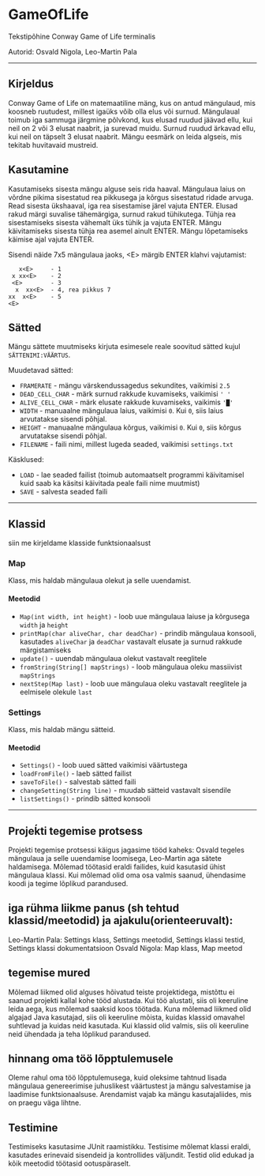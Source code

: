 # GameOfLife

Tekstipõhine Conway Game of Life terminalis

Autorid: Osvald Nigola, Leo-Martin Pala

---

## Kirjeldus

Conway Game of Life on matemaatiline mäng, kus on antud mängulaud, mis koosneb ruutudest, millest igaüks võib olla elus või surnud. Mängulaual toimub iga sammuga järgmine põlvkond, kus elusad ruudud jäävad ellu, kui neil on 2 või 3 elusat naabrit, ja surevad muidu. Surnud ruudud ärkavad ellu, kui neil on täpselt 3 elusat naabrit. Mängu eesmärk on leida algseis, mis tekitab huvitavaid mustreid.

## Kasutamine

Kasutamiseks sisesta mängu alguse seis rida haaval.
Mängulaua laius on võrdne pikima sisestatud rea pikkusega ja kõrgus sisestatud ridade arvuga.
Read sisesta ükshaaval, iga rea sisestamise järel vajuta ENTER.
Elusad rakud märgi suvalise tähemärgiga, surnud rakud tühikutega.
Tühja rea sisestamiseks sisesta vähemalt üks tühik ja vajuta ENTER.
Mängu käivitamiseks sisesta tühja rea asemel ainult ENTER.
Mängu lõpetamiseks käimise ajal vajuta ENTER.

Sisendi näide 7x5 mängulaua jaoks, \<E> märgib ENTER klahvi vajutamist:
```plaintext
   x<E>     - 1
 x xx<E>    - 2
 <E>        - 3
  x  xx<E>  - 4, rea pikkus 7
xx  x<E>    - 5
<E>
```

## Sätted

Mängu sättete muutmiseks kirjuta esimesele reale soovitud sätted kujul `SÄTTENIMI:VÄÄRTUS`.

Muudetavad sätted:

* `FRAMERATE` - mängu värskendussagedus sekundites, vaikimisi `2.5`
* `DEAD_CELL_CHAR` - märk surnud rakkude kuvamiseks, vaikimisi `' '`
* `ALIVE_CELL_CHAR` - märk elusate rakkude kuvamiseks, vaikimis `'█'`
* `WIDTH` - manuaalne mängulaua laius, vaikimisi `0`. Kui `0`, siis laius arvutatakse sisendi põhjal.
* `HEIGHT` - manuaalne mängulaua kõrgus, vaikimisi `0`. Kui `0`, siis kõrgus arvutatakse sisendi põhjal.
* `FILENAME` - faili nimi, millest lugeda seaded, vaikimisi `settings.txt`

Käsklused:

* `LOAD` - lae seaded failist (toimub automaatselt programmi käivitamisel kuid saab ka käsitsi käivitada peale faili nime muutmist)
* `SAVE` - salvesta seaded faili

---

## Klassid

siin me kirjeldame klasside funktsionaalsust

### Map

Klass, mis haldab mängulaua olekut ja selle uuendamist.

#### Meetodid

* `Map(int width, int height)` - loob uue mängulaua laiuse ja kõrgusega `width` ja `height`
* `printMap(char aliveChar, char deadChar)` - prindib mängulaua konsooli, kasutades `aliveChar` ja `deadChar` vastavalt elusate ja surnud rakkude märgistamiseks
* `update()` - uuendab mängulaua olekut vastavalt reeglitele
* `fromString(String[] mapStrings)` - loob mängulaua oleku massiivist `mapStrings`
* `nextStep(Map last)` - loob uue mängulaua oleku vastavalt reeglitele ja eelmisele olekule `last`
### Settings

Klass, mis haldab mängu sätteid.

#### Meetodid

* `Settings()` - loob uued sätted vaikimisi väärtustega
* `loadFromFile()` - laeb sätted failist
* `saveToFile()` - salvestab sätted faili
* `changeSetting(String line)` - muudab sätteid vastavalt sisendile
* `listSettings()` - prindib sätted konsooli

---

## Projeḱti tegemise protsess

Projekti tegemise protsessi käigus jagasime tööd kaheks: Osvald tegeles mängulaua ja selle uuendamise loomisega, Leo-Martin aga sätete haldamisega. Mõlemad töötasid eraldi failides, kuid kasutasid ühist mängulaua klassi. Kui mõlemad olid oma osa valmis saanud, ühendasime koodi ja tegime lõplikud parandused.

## iga rühma liikme panus (sh tehtud klassid/meetodid) ja ajakulu(orienteeruvalt):

Leo-Martin Pala: Settings klass, Settings meetodid, Settings klassi testid, Settings klassi dokumentatsioon
Osvald Nigola: Map klass, Map meetod

## tegemise mured

Mõlemad liikmed olid alguses hõivatud teiste projektidega, mistõttu ei saanud projekti kallal kohe tööd alustada. Kui töö alustati, siis oli keeruline leida aega, kus mõlemad saaksid koos töötada. Kuna mõlemad liikmed olid algajad Java kasutajad, siis oli keeruline mõista, kuidas klassid omavahel suhtlevad ja kuidas neid kasutada. Kui klassid olid valmis, siis oli keeruline neid ühendada ja teha lõplikud parandused.

## hinnang oma töö lõpptulemusele

Oleme rahul oma töö lõpptulemusega, kuid oleksime tahtnud lisada mängulaua genereerimise juhuslikest väärtustest ja mängu salvestamise ja laadimise funktsionaalsuse. Arendamist vajab ka mängu kasutajaliides, mis on praegu väga lihtne.

## Testimine

Testimiseks kasutasime JUnit raamistikku. Testisime mõlemat klassi eraldi, kasutades erinevaid sisendeid ja kontrollides väljundit. Testid olid edukad ja kõik meetodid töötasid ootuspäraselt.